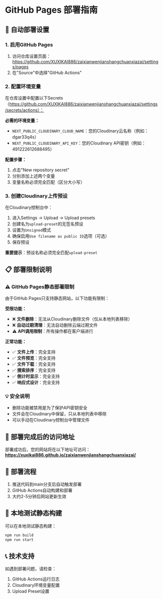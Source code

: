 # GitHub Pages 部署指南

## 🚀 自动部署设置

### 1. 启用GitHub Pages
1. 访问仓库设置页面：https://github.com/XUXIKAI886/zaixianwenjianshangchuanxiazai/settings/pages
2. 在"Source"中选择"GitHub Actions"

### 2. 配置环境变量
在仓库设置中配置以下Secrets（https://github.com/XUXIKAI886/zaixianwenjianshangchuanxiazai/settings/secrets/actions）：

**必需的环境变量：**
- `NEXT_PUBLIC_CLOUDINARY_CLOUD_NAME`：您的Cloudinary云名称（例如：dgar33q4s）
- `NEXT_PUBLIC_CLOUDINARY_API_KEY`：您的Cloudinary API密钥（例如：491222612688495）

**配置步骤：**
1. 点击"New repository secret"
2. 分别添加上述两个变量
3. 变量名称必须完全匹配（区分大小写）

### 3. 创建Cloudinary上传预设
在Cloudinary控制台中：
1. 进入Settings → Upload → Upload presets  
2. 创建名为`upload-preset`的无签名预设
3. 设置为`Unsigned`模式
4. 确保启用`Use filename as public ID`选项（可选）
5. 保存预设

**重要提示**：预设名称必须完全匹配`upload-preset`

## 📋 部署限制说明

### ⚠️ GitHub Pages静态部署限制
由于GitHub Pages只支持静态网站，以下功能有限制：

**受限功能：**
- ❌ **文件删除**：无法从Cloudinary删除文件（仅从本地列表移除）
- ❌ **自动过期清理**：无法自动删除云端过期文件
- ⚠️ **API调用限制**：所有操作都在客户端进行

**正常功能：**
- ✅ **文件上传**：完全支持
- ✅ **文件预览**：完全支持  
- ✅ **文件下载**：完全支持
- ✅ **搜索排序**：完全支持
- ✅ **倒计时显示**：完全支持
- ✅ **响应式设计**：完全支持

### 💡 安全说明
- 删除功能被禁用是为了保护API密钥安全
- 文件会在Cloudinary中保留，只从本地列表中移除
- 可以手动在Cloudinary控制台中管理文件

## 🔗 部署完成后的访问地址
部署成功后，您的网站将在以下地址可访问：
**https://xuxikai886.github.io/zaixianwenjianshangchuanxiazai/**

## 📝 部署流程
1. 推送代码到main分支后自动触发部署
2. GitHub Actions自动构建和部署
3. 大约2-5分钟后网站更新生效

## 🔧 本地测试静态构建
可以在本地测试静态构建：
```bash
npm run build
npm run start
```

## 📞 技术支持
如遇到部署问题，请检查：
1. GitHub Actions运行日志
2. Cloudinary环境变量配置
3. Upload Preset设置